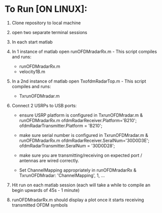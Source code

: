 # To Run [ON LINUX]:

1. Clone repository to local machine

2. open two separate terminal sessions

3. In each start matlab

4. In 1 instance of matlab open runOFDMradarRx.m - This script compiles and runs:
	-  runOFDMradarRx.m
	-  velocity1B.m

5. In a 2nd instance of matlab open TxofdmRadarTop.m - This script compiles and runs:
	-  TxrunOFDMradar.m

6. Connect 2 USRPs to USB ports:
	- ensure  USRP platform is configured in TxrunOFDMradar.m &  runOFDMradarRx.m
   		ofdmRadarReceiver.Platform='B210';
		ofdmRadarTransmitter.Platform = 'B210';

	- make sure serial number is configured in TxrunOFDMradar.m &  runOFDMradarRx.m
		ofdmRadarReceiver.SeralNum='30D0D3E';
		ofdmRadarTransmitter.SeralNum = '30D0D28';

	- make sure you are transmitting/receiving on expected port / antennas are wired correctly. 
	- Set ChannelMapping appropriately in runOFDMradarRx & TxrunOFDMradar:
			'ChannelMapping', 1, ...


7. Hit run on each matlab session (each will take a while to compile an begin upwards of 45s - 1 minute)

8. runOFDMradarRx.m should display a plot once it starts receiving transmitted OFDM symbols
